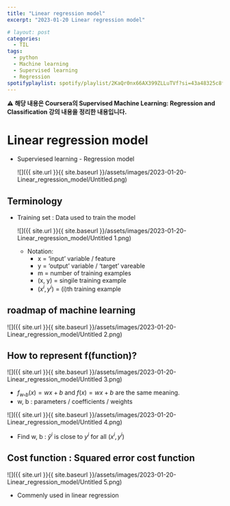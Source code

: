 ```yaml
---
title: "Linear regression model"
excerpt: "2023-01-20 Linear regression model"

# layout: post
categories:
  - TIL
tags:
  - python
  - Machine learning
  - Supervised learning
  - Regression
spotifyplaylist: spotify/playlist/2KaQr0nx66AX399ZLLuTVf?si=43a48325c8fc4b16
---
```


**⚠️ 해당 내용은 Coursera의 Supervised Machine Learning: Regression and Classification 강의 내용을 정리한 내용입니다.**

# **Linear regression model**

- Superviesed learning - Regression model
    
    ![]({{ site.url }}{{ site.baseurl }}/assets/images/2023-01-20-Linear_regression_model/Untitled.png)
    

## Terminology

- Training set : Data used to train the model
    
    ![]({{ site.url }}{{ site.baseurl }}/assets/images/2023-01-20-Linear_regression_model/Untitled 1.png)
    
    - Notation:
        - x = ‘input’ variable / feature
        - y = ‘output’ variable / ‘target’ vareable
        - m = number of training examples
        - (x, y) = singile training example
        - ($x^i, y^i)$ = (i)th training example

## roadmap of machine learning

![]({{ site.url }}{{ site.baseurl }}/assets/images/2023-01-20-Linear_regression_model/Untitled 2.png)

## How to represent f(function)?

![]({{ site.url }}{{ site.baseurl }}/assets/images/2023-01-20-Linear_regression_model/Untitled 3.png)

- $f_w,_b(x) = wx + b$ and $f(x) = wx + b$ are the same meaning.
- w, b : parameters / coefficients / weights

![]({{ site.url }}{{ site.baseurl }}/assets/images/2023-01-20-Linear_regression_model/Untitled 4.png)

- Find w, b : $ŷ^i$ is close to $y^i$ for all ($x^i, y^i$)

## Cost function : Squared error cost function

![]({{ site.url }}{{ site.baseurl }}/assets/images/2023-01-20-Linear_regression_model/Untitled 5.png)

- Commenly used in linear regression